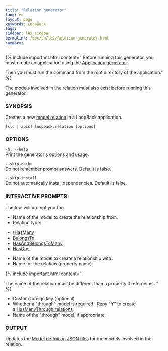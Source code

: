 ```yaml
---
title: "Relation generator"
lang: en
layout: page
keywords: LoopBack
tags:
sidebar: lb2_sidebar
permalink: /doc/en/lb2/Relation-generator.html
summary:
---
```


{% include important.html content="
Before running this generator, you must create an application using the [Application generator](Application-generator.html).

Then you must run the command from the root directory of the application."
%}

The models involved in the relation must also exist before running this generator.

### SYNOPSIS

Creates a new [model relation](Creating+model+relations.html) in a LoopBack application.

```shell
[slc | apic] loopback:relation [options]
```

### OPTIONS

`-h, --help`  
Print the generator's options and usage.

`--skip-cache`  
Do not remember prompt answers. Default is false.

`--skip-install`  
Do not automatically install dependencies. Default is false.

### INTERACTIVE PROMPTS

The tool will prompt you for:

*   Name of the model to create the relationship from.
*   Relation type:
 - ([HasMany](HasMany+relations.html)
 - [BelongsTo](BelongsTo+relations.html)
 - [HasAndBelongsToMany](HasAndBelongsToMany+relations.html)
 - [HasOne](HasOne+relations.html).
*   Name of the model to create a relationship with.
*   Name for the relation (property name).

{% include important.html content="

The name of the relation must be different than a property it references.
" %}

*   Custom foreign key (optional)
*   Whether a "through" model is required.  Repy "Y" to create a [HasManyThrough relations](HasManyThrough+relations.html). 
*   Name of the "through" model, if appropriate.

### OUTPUT

Updates the [Model definition JSON files](Model-definition-JSON-file.html) for the models involved in the relation.
